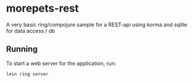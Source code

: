 # morepets-rest

A very basic ring/compojure sample for a REST-api using korma and sqlite for data access / db

## Running

To start a web server for the application, run:

    lein ring server
